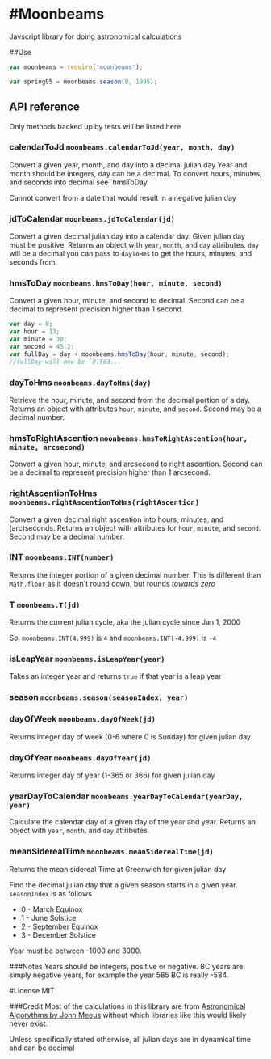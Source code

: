 #Moonbeams
====

Javscript library for doing astronomical calculations


##Use
```javascript
var moonbeams = require('moonbeams');

var spring95 = moonbeams.season(0, 1995);
```

## API reference

Only methods backed up by tests will be listed here

### calendarToJd `moonbeams.calendarToJd(year, month, day)`

Convert a given year, month, and day into a decimal julian day
Year and month should be integers, day can be a decimal.  To convert hours, minutes, and seconds into decimal see `hmsToDay

Cannot convert from a date that would result in a negative julian day

### jdToCalendar `moonbeams.jdToCalendar(jd)`

Convert a given decimal julian day into a calendar day.  Given julian day must be positive.  Returns an object with `year`, `month`, and `day` attributes.  `day` will be a decimal you can pass to `dayToHms` to get the hours, minutes, and seconds from.

### hmsToDay `moonbeams.hmsToDay(hour, minute, second)`

Convert a given hour, minute, and second to decimal.  Second can be a decimal to represent precision higher than 1 second.

```javascript
var day = 8;
var hour = 13;
var minute = 30;
var second = 45.2;
var fullDay = day + moonbeams.hmsToDay(hour, minute, second);
//fullDay will now be `8.563...`
```

### dayToHms `moonbeams.dayToHms(day)`

Retrieve the hour, minute, and second from the decimal portion of a day.  Returns an object with attributes `hour`, `minute`, and `second`.  Second may be a decimal number.

### hmsToRightAscention `moonbeams.hmsToRightAscention(hour, minute, arcsecond)`

Convert a given hour, minute, and arcsecond to right ascention.  Second can be a decimal to represent precision higher than 1 arcsecond.

### rightAscentionToHms `moonbeams.rightAscentionToHms(rightAscention)`

Convert a given decimal right ascention into hours, minutes, and (arc)seconds.  Returns an object with attributes for `hour`, `minute`, and `second`.  Second may be a decimal number.

### INT `moonbeams.INT(number)`

Returns the integer portion of a given decimal number.  This is different than `Math.floor` as it doesn't round down, but rounds *towards zero*

### T `moonbeams.T(jd)`

Returns the current julian cycle, aka the julian cycle since Jan 1, 2000

So, `moonbeams.INT(4.999)` is `4` and `moonbeams.INT(-4.999)` is `-4`

### isLeapYear `moonbeams.isLeapYear(year)`

Takes an integer year and returns `true` if that year is a leap year

### season `moonbeams.season(seasonIndex, year)`

### dayOfWeek `moonbeams.dayOfWeek(jd)`

Returns integer day of week (0-6 where 0 is Sunday) for given julian day

### dayOfYear `moonbeams.dayOfYear(jd)`

Returns integer day of year (1-365 or 366) for given julian day

### yearDayToCalendar `moonbeams.yearDayToCalendar(yearDay, year)`

Calculate the calendar day of a given day of the year and year.  Returns an object with `year`, `month`, and `day` attributes.

### meanSiderealTime `moonbeams.meanSiderealTime(jd)`

Returns the mean sidereal Time at Greenwich for given julian day

Find the decimal julian day that a given season starts in a given year.  `seasonIndex` is as follows

- 0 - March Equinox
- 1 - June Solstice
- 2 - September Equinox
- 3 - December Solstice

Year must be between -1000 and 3000.

###Notes
Years should be integers, positive or negative.  BC years are simply negative years, for example the year 585 BC is really -584.

#License
MIT

###Credit
Most of the calculations in this library are from [Astronomical Algorythms by John Meeus][meeus] without which libraries like this would likely never exist.

Unless specifically stated otherwise, all julian days are in dynamical time and can be decimal

[meeus]: http://www.willbell.com/math/mc1.htm
